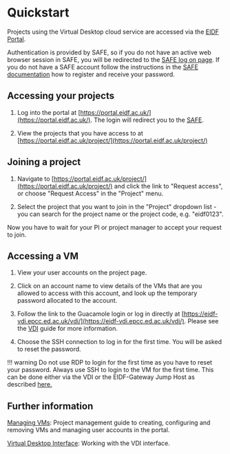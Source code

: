 # Quickstart

Projects using the Virtual Desktop cloud service are accessed via the
[EIDF Portal](https://portal.eidf.ac.uk/).

Authentication is provided by SAFE, so if you do not have an active web browser session in SAFE,
you will be redirected to the [SAFE log on page](https://safe.epcc.ed.ac.uk).
If you do not have a SAFE account follow the instructions in the
[SAFE documentation](https://epcced.github.io/safe-docs/safe-for-users/)
how to register and receive your password.

## Accessing your projects

1. Log into the portal at [https://portal.eidf.ac.uk/](https://portal.eidf.ac.uk/).
   The login will redirect you to the [SAFE](https://safe.epcc.ed.ac.uk/).

1. View the projects that you have access to
   at [https://portal.eidf.ac.uk/project/](https://portal.eidf.ac.uk/project/)

## Joining a project

1. Navigate to [https://portal.eidf.ac.uk/project/](https://portal.eidf.ac.uk/project/)
   and click the link to "Request access", or choose "Request Access" in the "Project" menu.

1. Select the project that you want to join in the "Project" dropdown list -
   you can search for the project name or the project code, e.g. "eidf0123".

Now you have to wait for your PI or project manager to accept your request to join.

## Accessing a VM

1. View your user accounts on the project page.

1. Click on an account name to view details of the VMs that are you allowed to access
   with this account, and look up the temporary password allocated to the account.

1. Follow the link to the Guacamole login or
   log in directly at [https://eidf-vdi.epcc.ed.ac.uk/vdi/](https://eidf-vdi.epcc.ed.ac.uk/vdi/).
   Please see the [VDI](/eidf-docs/access/virtualmachines-vdi/#navigating-the-eidf-vdi) guide for more information.

1. Choose the SSH connection to log in for the first time. You will be asked to reset the password.

!!! warning
    Do not use RDP to login for the first time as you have to reset your password.
    Always use SSH to login to the VM for the first time.
    This can be done either via the VDI or the EIDF-Gateway Jump Host as described [here.](https://epcced.github.io/eidf-docs/access/ssh/)

## Further information

[Managing VMs](./docs.md): Project management guide to creating, configuring and removing VMs and managing user accounts in the portal.

[Virtual Desktop Interface](/eidf-docs/access/virtualmachines-vdi/): Working with the VDI interface.
